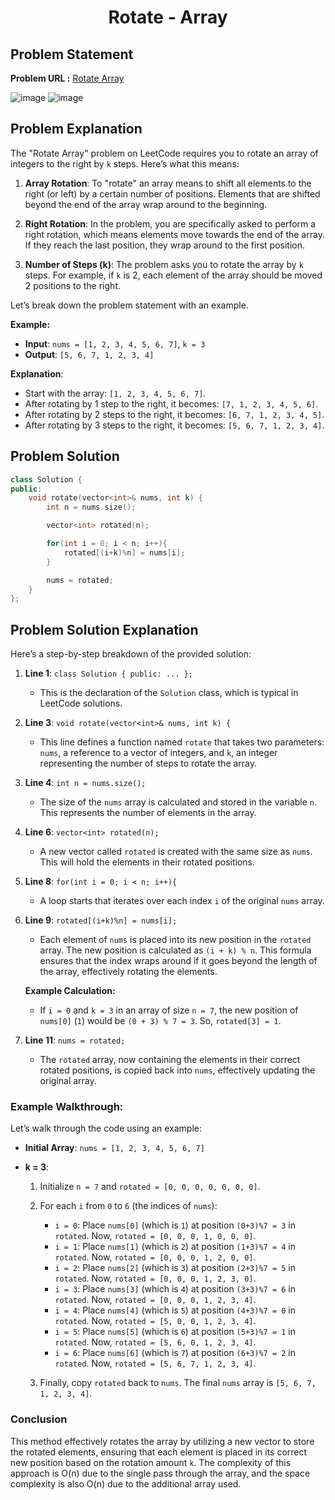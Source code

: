 <h1 align='center'>Rotate - Array</h1>

## Problem Statement

**Problem URL :** [Rotate Array](https://leetcode.com/problems/rotate-array/)

![image](https://github.com/user-attachments/assets/317b44ba-14a9-4b52-9633-03b5550319d0)
![image](https://github.com/user-attachments/assets/986fbdb6-b3cb-4f45-85d2-ef8005d617c5)

## Problem Explanation

The "Rotate Array" problem on LeetCode requires you to rotate an array of integers to the right by `k` steps. Here’s what this means:

1. **Array Rotation**: To "rotate" an array means to shift all elements to the right (or left) by a certain number of positions. Elements that are shifted beyond the end of the array wrap around to the beginning.

2. **Right Rotation**: In the problem, you are specifically asked to perform a right rotation, which means elements move towards the end of the array. If they reach the last position, they wrap around to the first position.

3. **Number of Steps (k)**: The problem asks you to rotate the array by `k` steps. For example, if `k` is 2, each element of the array should be moved 2 positions to the right.

Let’s break down the problem statement with an example.

**Example:**
- **Input**: `nums = [1, 2, 3, 4, 5, 6, 7]`, `k = 3`
- **Output**: `[5, 6, 7, 1, 2, 3, 4]`

**Explanation**:

- Start with the array: `[1, 2, 3, 4, 5, 6, 7]`.
- After rotating by 1 step to the right, it becomes: `[7, 1, 2, 3, 4, 5, 6]`.
- After rotating by 2 steps to the right, it becomes: `[6, 7, 1, 2, 3, 4, 5]`.
- After rotating by 3 steps to the right, it becomes: `[5, 6, 7, 1, 2, 3, 4]`.

## Problem Solution
```cpp
class Solution {
public:
    void rotate(vector<int>& nums, int k) {
        int n = nums.size();

        vector<int> rotated(n);

        for(int i = 0; i < n; i++){
            rotated[(i+k)%n] = nums[i];
        }

        nums = rotated;
    }
};
```

## Problem Solution Explanation
Here’s a step-by-step breakdown of the provided solution:

1. **Line 1**: `class Solution { public: ... };`
   - This is the declaration of the `Solution` class, which is typical in LeetCode solutions.

2. **Line 3**: `void rotate(vector<int>& nums, int k) {`
   - This line defines a function named `rotate` that takes two parameters: `nums`, a reference to a vector of integers, and `k`, an integer representing the number of steps to rotate the array.

3. **Line 4**: `int n = nums.size();`
   - The size of the `nums` array is calculated and stored in the variable `n`. This represents the number of elements in the array.

4. **Line 6**: `vector<int> rotated(n);`
   - A new vector called `rotated` is created with the same size as `nums`. This will hold the elements in their rotated positions.

5. **Line 8**: `for(int i = 0; i < n; i++){`
   - A loop starts that iterates over each index `i` of the original `nums` array.

6. **Line 9**: `rotated[(i+k)%n] = nums[i];`
   - Each element of `nums` is placed into its new position in the `rotated` array. The new position is calculated as `(i + k) % n`. This formula ensures that the index wraps around if it goes beyond the length of the array, effectively rotating the elements.

   **Example Calculation:**
   - If `i = 0` and `k = 3` in an array of size `n = 7`, the new position of `nums[0]` (`1`) would be `(0 + 3) % 7 = 3`. So, `rotated[3] = 1`.

7. **Line 11**: `nums = rotated;`
   - The `rotated` array, now containing the elements in their correct rotated positions, is copied back into `nums`, effectively updating the original array.

### Example Walkthrough:

Let’s walk through the code using an example:

- **Initial Array**: `nums = [1, 2, 3, 4, 5, 6, 7]`
- **k = 3**:
  
  1. Initialize `n = 7` and `rotated = [0, 0, 0, 0, 0, 0, 0]`.
  
  2. For each `i` from `0` to `6` (the indices of `nums`):
  
     - `i = 0`: Place `nums[0]` (which is `1`) at position `(0+3)%7 = 3` in `rotated`. Now, `rotated = [0, 0, 0, 1, 0, 0, 0]`.
     - `i = 1`: Place `nums[1]` (which is `2`) at position `(1+3)%7 = 4` in `rotated`. Now, `rotated = [0, 0, 0, 1, 2, 0, 0]`.
     - `i = 2`: Place `nums[2]` (which is `3`) at position `(2+3)%7 = 5` in `rotated`. Now, `rotated = [0, 0, 0, 1, 2, 3, 0]`.
     - `i = 3`: Place `nums[3]` (which is `4`) at position `(3+3)%7 = 6` in `rotated`. Now, `rotated = [0, 0, 0, 1, 2, 3, 4]`.
     - `i = 4`: Place `nums[4]` (which is `5`) at position `(4+3)%7 = 0` in `rotated`. Now, `rotated = [5, 0, 0, 1, 2, 3, 4]`.
     - `i = 5`: Place `nums[5]` (which is `6`) at position `(5+3)%7 = 1` in `rotated`. Now, `rotated = [5, 6, 0, 1, 2, 3, 4]`.
     - `i = 6`: Place `nums[6]` (which is `7`) at position `(6+3)%7 = 2` in `rotated`. Now, `rotated = [5, 6, 7, 1, 2, 3, 4]`.
  
  3. Finally, copy `rotated` back to `nums`. The final `nums` array is `[5, 6, 7, 1, 2, 3, 4]`.

### Conclusion

This method effectively rotates the array by utilizing a new vector to store the rotated elements, ensuring that each element is placed in its correct new position based on the rotation amount `k`. The complexity of this approach is O(n) due to the single pass through the array, and the space complexity is also O(n) due to the additional array used.
